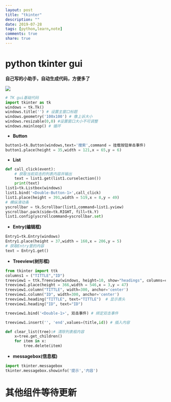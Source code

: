 ```yaml
---
layout: post
title: "tkinter"
description: ""
date: 2019-07-28
tags: [python,learn,note]
comments: true
share: true
---
```



# python tkinter gui

**自己写的小助手，自动生成代码，方便多了**

![](https://gitee.com/hkslover/blog_img/raw/master/QQ%E6%88%AA%E5%9B%BE20190219114809.png)

```python
# TK gui基础代码
import tkinter as tk
windows = tk.Tk()
windows.title('') # 设置主窗口标题
windows.geometry('100x100') # 像上诉大小
windows.resizable(0,0) #设置窗口大小不可调整
windows.mainloop() # 循环
```
- **Button**
```python
button1=tk.Button(windows,text='搜索',command = 挂载按钮单击事件)
button1.place(height = 35,width = 121,x = 65,y = 6)
```
- **List**
```python
def call_click(event):
    # 获取当前双击的列表内容并输出
    text = list1.get(list1.curselection())
    print(text)
list1=tk.Listbox(windows)
list1.bind('<Double-Button-1>',call_click)
list1.place(height = 391,width = 519,x = 8,y = 49)
# 横纵滑动条
yscrollbar = tk.Scrollbar(list1,command=list1.yview)
yscrollbar.pack(side=tk.RIGHT, fill=tk.Y)
list1.config(yscrollcommand=yscrollbar.set)
```
- **Entry(编辑框)**
```python
Entry1=tk.Entry(windows)
Entry1.place(height = 37,width = 160,x = 206,y = 5)
# 获取Entry里的内容
text = Entry1.get()
```
- **Treeview(树形框)**
```python
from tkinter import ttk
columns1 = ("TITTLE","ID")
treeview1 = ttk.Treeview(windows, height=10, show="headings", columns=columns1)
treeview1.place(height = 366,width = 546,x = 3,y = 47)
treeview1.column("TITTLE", width=300, anchor='center')
treeview1.column("ID", width=300, anchor='center')
treeview1.heading("TITTLE", text="TITTLE")  # 显示表头
treeview1.heading("ID", text="ID")

treeview1.bind('<Double-1>', 双击事件) # 绑定双击事件

treeview1.insert('', 'end',values=(title,id)) # 插入内容

def clear_list(tree):# 清除列表框内容
    x=tree.get_children()
    for item in x:
        tree.delete(item)
```

- **messagebox(信息框)**
```python
import tkinter.messagebox
tkinter.messagebox.showinfo('提示','内容')
```
# 其他组件等待更新


